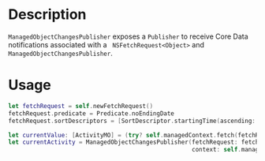 # Description

`ManagedObjectChangesPublisher` exposes a `Publisher` to receive Core Data notifications associated with a ` NSFetchRequest<Object>` and `ManagedObjectChangesPublisher`.

# Usage

```Swift
let fetchRequest = self.newFetchRequest()
fetchRequest.predicate = Predicate.noEndingDate
fetchRequest.sortDescriptors = [SortDescriptor.startingTime(ascending: false)]

let currentValue: [ActivityMO] = (try? self.managedContext.fetch(fetchRequest)) ?? []
let currentActivity = ManagedObjectChangesPublisher(fetchRequest: fetchRequest,
                                                    context: self.managedContext)
```